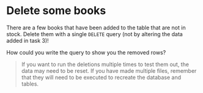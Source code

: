 # Delete some books

There are a few books that have been added to the table that are not in stock. Delete them with a single `DELETE` query (not by altering the data added in task 3)!

How could you write the query to show you the removed rows?

> If you want to run the deletions multiple times to test them out, the data may need to be reset. If you have made multiple files, remember that they will need to be executed to recreate the database and tables. 